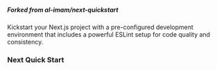 ##### Forked from al-imam/next-quickstart

Kickstart your Next.js project with a pre-configured development environment that includes a powerful ESLint setup for code quality and consistency.

### Next Quick Start
